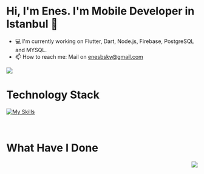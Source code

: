 # Hi, I'm Enes. I'm Mobile Developer in Istanbul 👋

- 💻  I'm currently working on Flutter, Dart, Node.js, Firebase, PostgreSQL and MYSQL.
- 📫  How to reach me: Mail on enesbsky@gmail.com

[![](https://img.shields.io/twitter/follow/enesbaskayaa?style=social)](https://www.twitter.com/enesbaskayaa)

# Technology Stack

[![My Skills](https://skillicons.dev/icons?i=flutter,dart,nodejs,firebase,postgres,mysql,selenium,npm,git,gitlab,github,gradle,nginx,figma,postman,sqlite)](https://skillicons.dev)

<br />

# What Have I Done
<img align='right' src="https://github-readme-stats.vercel.app/api?username=ceeEnes&count_private=true&show_icons=true&theme=cobalt">
